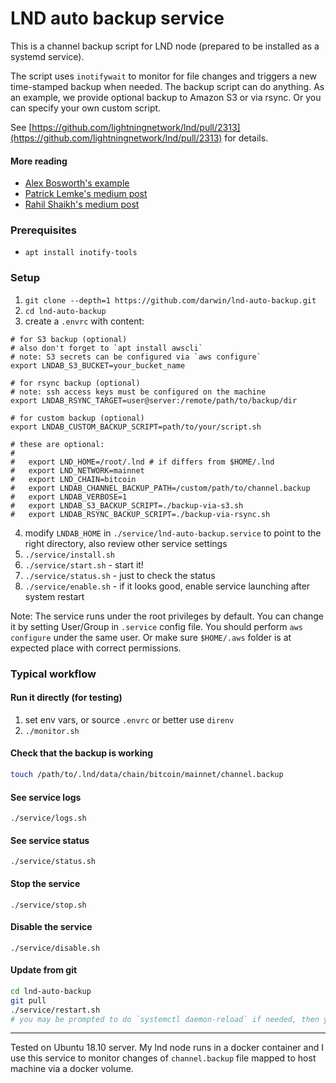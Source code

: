 # LND auto backup service

This is a channel backup script for LND node (prepared to be installed as a systemd service). 

The script uses `inotifywait` to monitor for file changes and triggers a new time-stamped backup when needed.
The backup script can do anything. As an example, we provide optional backup to Amazon S3 or via rsync. 
Or you can specify your own custom script.

See [https://github.com/lightningnetwork/lnd/pull/2313](https://github.com/lightningnetwork/lnd/pull/2313) for details.

#### More reading

* [Alex Bosworth's example](https://twitter.com/alexbosworth/status/1114650312592072704)
* [Patrick Lemke's medium post](https://medium.com/@patricklemke95/how-to-backup-your-lightning-network-channels-170c995c157b)
* [Rahil Shaikh's medium post](https://medium.com/@rahil471/enable-channel-backups-and-fund-recovery-on-lnd-lightning-network-3f27be42eb43)

### Prerequisites

* `apt install inotify-tools`

### Setup

1. `git clone --depth=1 https://github.com/darwin/lnd-auto-backup.git` 
2. `cd lnd-auto-backup`
3. create a `.envrc` with content:

```
# for S3 backup (optional)
# also don't forget to `apt install awscli`
# note: S3 secrets can be configured via `aws configure`
export LNDAB_S3_BUCKET=your_bucket_name 

# for rsync backup (optional)
# note: ssh access keys must be configured on the machine
export LNDAB_RSYNC_TARGET=user@server:/remote/path/to/backup/dir

# for custom backup (optional)
export LNDAB_CUSTOM_BACKUP_SCRIPT=path/to/your/script.sh 

# these are optional:
#
#   export LND_HOME=/root/.lnd # if differs from $HOME/.lnd
#   export LND_NETWORK=mainnet
#   export LND_CHAIN=bitcoin
#   export LNDAB_CHANNEL_BACKUP_PATH=/custom/path/to/channel.backup
#   export LNDAB_VERBOSE=1
#   export LNDAB_S3_BACKUP_SCRIPT=./backup-via-s3.sh
#   export LNDAB_RSYNC_BACKUP_SCRIPT=./backup-via-rsync.sh
```
4. modify `LNDAB_HOME` in `./service/lnd-auto-backup.service` to point to the right directory, also review other service settings
5. `./service/install.sh`
6. `./service/start.sh` - start it!
7. `./service/status.sh` - just to check the status 
8. `./service/enable.sh` - if it looks good, enable service launching after system restart

Note: The service runs under the root privileges by default. You can change it by setting User/Group in `.service` config file. 
You should perform `aws configure` under the same user. Or make sure `$HOME/.aws` folder is at expected place with correct permissions. 

### Typical workflow

#### Run it directly (for testing)

1. set env vars, or source `.envrc` or better use `direnv`
2. `./monitor.sh`

#### Check that the backup is working

```sh
touch /path/to/.lnd/data/chain/bitcoin/mainnet/channel.backup
```

#### See service logs

`./service/logs.sh`

#### See service status

`./service/status.sh`

#### Stop the service

`./service/stop.sh`

#### Disable the service

`./service/disable.sh`

#### Update from git

```sh
cd lnd-auto-backup
git pull
./service/restart.sh 
# you may be prompted to do `systemctl daemon-reload` if needed, then you need to restart it again
```

---

Tested on Ubuntu 18.10 server. My lnd node runs in a docker container and I use this service to monitor changes of 
`channel.backup` file mapped to host machine via a docker volume.
